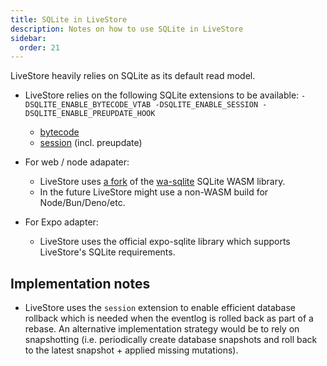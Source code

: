 ```yaml
---
title: SQLite in LiveStore
description: Notes on how to use SQLite in LiveStore
sidebar:
  order: 21
---
```


LiveStore heavily relies on SQLite as its default read model.

- LiveStore relies on the following SQLite extensions to be available: `-DSQLITE_ENABLE_BYTECODE_VTAB -DSQLITE_ENABLE_SESSION -DSQLITE_ENABLE_PREUPDATE_HOOK`
  - [bytecode](https://www.sqlite.org/bytecodevtab.html)
  - [session](https://www.sqlite.org/sessionintro.html) (incl. preupdate)

- For web / node adapater:
  - LiveStore uses [a fork](https://github.com/livestorejs/wa-sqlite) of the [wa-sqlite](https://github.com/rhashimoto/wa-sqlite) SQLite WASM library.
  - In the future LiveStore might use a non-WASM build for Node/Bun/Deno/etc.
- For Expo adapter:
  - LiveStore uses the official expo-sqlite library which supports LiveStore's SQLite requirements.

## Implementation notes

- LiveStore uses the `session` extension to enable efficient database rollback which is needed when the eventlog is rolled back as part of a rebase. An alternative implementation strategy would be to rely on snapshotting (i.e. periodically create database snapshots and roll back to the latest snapshot + applied missing mutations).